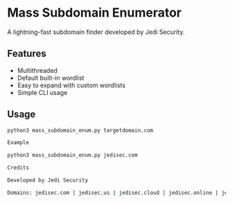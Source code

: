 
# Mass Subdomain Enumerator

A lightning-fast subdomain finder developed by Jedi Security.

## Features
- Multithreaded
- Default built-in wordlist
- Easy to expand with custom wordlists
- Simple CLI usage

## Usage
```bash
python3 mass_subdomain_enum.py targetdomain.com

Example

python3 mass_subdomain_enum.py jedisec.com

Credits

Developed by Jedi Security

Domains: jedisec.com | jedisec.us | jedisec.cloud | jedisec.online | jedisec.me
